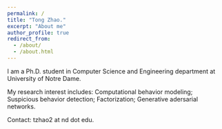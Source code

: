 ```yaml
---
permalink: /
title: "Tong Zhao."
excerpt: "About me"
author_profile: true
redirect_from: 
  - /about/
  - /about.html
---
```


I am a Ph.D. student in Computer Science and Engineering department at University of Notre Dame.

My research interest includes: Computational behavior modeling; Suspicious behavior detection; Factorization; Generative adersarial networks.

Contact: tzhao2 at nd dot edu.
